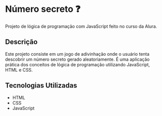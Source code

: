 <h1> Número secreto ❓ </h1>
Projeto de lógica de programação com JavaScript feito no curso da Alura.

## Descrição

Este projeto consiste em um jogo de adivinhação onde o usuário tenta descobrir um número secreto gerado aleatoriamente. É uma aplicação prática dos conceitos de lógica de programação utilizando JavaScript, HTML e CSS.

## Tecnologias Utilizadas

- HTML
- CSS
- JavaScript
